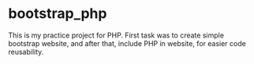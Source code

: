 # bootstrap_php
This is my practice project for PHP. First task was to create simple bootstrap website, and after that, include PHP in website, for easier code reusability.
